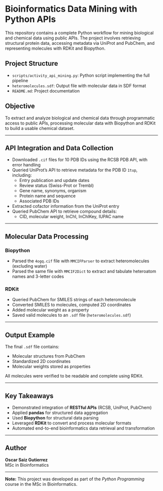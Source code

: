 # Bioinformatics Data Mining with Python APIs

This repository contains a complete Python workflow for mining biological and chemical data using public APIs. The project involves retrieving structural protein data, accessing metadata via UniProt and PubChem, and representing molecules with RDKit and Biopython.

## Project Structure

- `scripts/activity_api_mining.py`: Python script implementing the full pipeline
- `heteromolecules.sdf`: Output file with molecular data in SDF format
- `README.md`: Project documentation

## Objective

To extract and analyze biological and chemical data through programmatic access to public APIs, processing molecular data with Biopython and RDKit to build a usable chemical dataset.

---

## API Integration and Data Collection

- Downloaded `.cif` files for 10 PDB IDs using the RCSB PDB API, with error handling
- Queried UniProt’s API to retrieve metadata for the PDB ID `1tup`, including:
  - Entry publication and update dates
  - Review status (Swiss-Prot or Trembl)
  - Gene name, synonyms, organism
  - Protein name and sequence
  - Associated PDB IDs
- Extracted cofactor information from the UniProt entry
- Queried PubChem API to retrieve compound details:
  - CID, molecular weight, InChI, InChIKey, IUPAC name

---

## Molecular Data Processing

### Biopython

- Parsed the `4ogq.cif` file with `MMCIFParser` to extract heteromolecules (excluding water)
- Parsed the same file with `MMCIF2Dict` to extract and tabulate heteroatom names and 3-letter codes

### RDKit

- Queried PubChem for SMILES strings of each heteromolecule
- Converted SMILES to molecules, computed 2D coordinates
- Added molecular weight as a property
- Saved valid molecules to an `.sdf` file (`heteromolecules.sdf`)

---

## Output Example

The final `.sdf` file contains:
- Molecular structures from PubChem
- Standardized 2D coordinates
- Molecular weights stored as properties

All molecules were verified to be readable and complete using RDKit.

---

## Key Takeaways

- Demonstrated integration of **RESTful APIs** (RCSB, UniProt, PubChem)
- Applied **pandas** for structured data aggregation
- Used **Biopython** for structural data parsing
- Leveraged **RDKit** to convert and process molecular formats
- Automated end-to-end bioinformatics data retrieval and transformation

---

## Author

**Oscar Saiz Gutierrez**  
MSc in Bioinformatics  

---

**Note:** This project was developed as part of the *Python Programming* course in the MSc in Bioinformatics.
